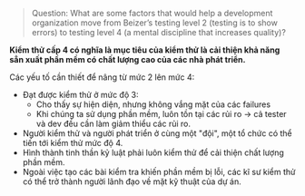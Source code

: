 > Question: What are some factors that would help a development organization move from Beizer’s testing level 2 (testing is to show errors) to testing level 4 (a mental discipline that increases quality)?

**Kiểm thử cấp 4 có nghĩa là mục tiêu của kiểm thử là cải thiện khả năng sẳn xuất phần mềm có chất lượng cao của các nhà phát triển.**

Các yếu tố cần thiết để nâng từ mức 2 lên mức 4:
- Đạt được kiểm thử ở mức độ 3:
    - Cho thấy sự hiện diện, nhưng không vắng mặt của các failures
    - Khi chúng ta sử dụng phần mềm, luôn tồn tại các rủi ro → cả tester và dev đều cần làm giảm thiểu các rủi ro.
- Người kiểm thử và người phát triển ở cùng một "đội", một tổ chức có thể tiến tới kiểm thử mức độ 4.
- Hình thành tinh thần kỷ luật phải luôn kiểm thử để cải thiện chất lượng phần mềm.
- Ngoài việc tạo các bài kiểm tra khiến phần mềm bị lỗi, các kĩ sư kiểm thử có thể trở thành người lãnh đạo về mặt kỹ thuật của dự án.